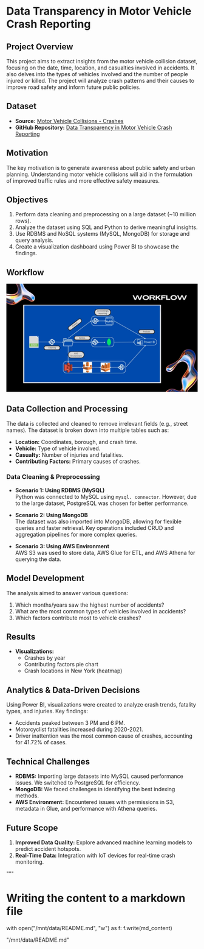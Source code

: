 # Data Transparency in Motor Vehicle Crash Reporting

## Project Overview

This project aims to extract insights from the motor vehicle collision dataset, focusing on the date, time, location, and casualties involved in accidents. It also delves into the types of vehicles involved and the number of people injured or killed. The project will analyze crash patterns and their causes to improve road safety and inform future public policies.

## Dataset
- **Source:** [Motor Vehicle Collisions - Crashes](https://catalog.data.gov/dataset/motor-vehicle-collisions-crashes)
- **GitHub Repository:** [Data Transparency in Motor Vehicle Crash Reporting](https://github.com/pp11-web/Data-Transparency-in-Motor-Vehicle-Crash-Reporting)

## Motivation

The key motivation is to generate awareness about public safety and urban planning. Understanding motor vehicle collisions will aid in the formulation of improved traffic rules and more effective safety measures.

## Objectives
1. Perform data cleaning and preprocessing on a large dataset (~10 million rows).
2. Analyze the dataset using SQL and Python to derive meaningful insights.
3. Use RDBMS and NoSQL systems (MySQL, MongoDB) for storage and query analysis.
4. Create a visualization dashboard using Power BI to showcase the findings.

## Workflow

![Workflow](./images/6.jpg)

## Data Collection and Processing

The data is collected and cleaned to remove irrelevant fields (e.g., street names). The dataset is broken down into multiple tables such as:
- **Location:** Coordinates, borough, and crash time.
- **Vehicle:** Type of vehicle involved.
- **Casualty:** Number of injuries and fatalities.
- **Contributing Factors:** Primary causes of crashes.

### Data Cleaning & Preprocessing
- **Scenario 1: Using RDBMS (MySQL)**  
   Python was connected to MySQL using `mysql. connector`. However, due to the large dataset, PostgreSQL was chosen for better performance.
  
- **Scenario 2: Using MongoDB**  
   The dataset was also imported into MongoDB, allowing for flexible queries and faster retrieval. Key operations included CRUD and aggregation pipelines for more complex queries.

- **Scenario 3: Using AWS Environment**  
   AWS S3 was used to store data, AWS Glue for ETL, and AWS Athena for querying the data.

## Model Development
The analysis aimed to answer various questions:
1. Which months/years saw the highest number of accidents?
2. What are the most common types of vehicles involved in accidents?
3. Which factors contribute most to vehicle crashes?

## Results

- **Visualizations:**
   - Crashes by year
   - Contributing factors pie chart
   - Crash locations in New York (heatmap)

## Analytics & Data-Driven Decisions

Using Power BI, visualizations were created to analyze crash trends, fatality types, and injuries. Key findings:
- Accidents peaked between 3 PM and 6 PM.
- Motorcyclist fatalities increased during 2020-2021.
- Driver inattention was the most common cause of crashes, accounting for 41.72% of cases.

## Technical Challenges

- **RDBMS:** Importing large datasets into MySQL caused performance issues. We switched to PostgreSQL for efficiency.
- **MongoDB:** We faced challenges in identifying the best indexing methods.
- **AWS Environment:** Encountered issues with permissions in S3, metadata in Glue, and performance with Athena queries.

## Future Scope

1. **Improved Data Quality:** Explore advanced machine learning models to predict accident hotspots.
2. **Real-Time Data:** Integration with IoT devices for real-time crash monitoring.

"""

# Writing the content to a markdown file
with open("/mnt/data/README.md", "w") as f:
    f.write(md_content)

"/mnt/data/README.md"
